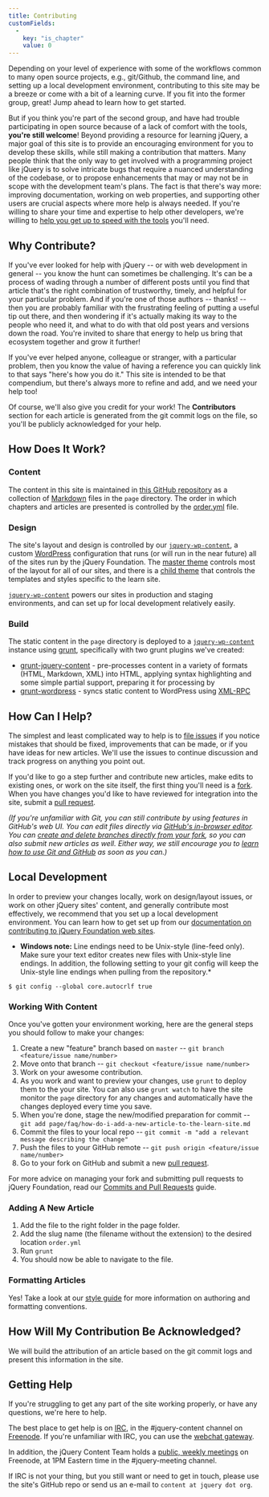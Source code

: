 ```yaml
---
title: Contributing
customFields: 
  -
    key: "is_chapter"
    value: 0
---
```


Depending on your level of experience with some of the workflows common to many
open source projects, e.g., git/Github, the command line, and setting up a
local development environment, contributing to this site may be a breeze or
come with a bit of a learning curve. If you fit into the former group, great!
Jump ahead to learn how to get started.

But if you think you're part of the second group, and have had trouble
participating in open source because of a lack of comfort with the tools,
**you're still welcome**! Beyond providing a resource for learning jQuery, a
major goal of this site is to provide an encouraging environment for you to
develop these skills, while still making a contribution that matters. Many
people think that the only way to get involved with a programming project like
jQuery is to solve intricate bugs that require a nuanced understanding of the
codebase, or to propose enhancements that may or may not be in scope with the
development team's plans. The fact is that there's way more: improving
documentation, working on web properties, and supporting other users are
crucial aspects where more help is always needed. If you're willing to share
your time and expertise to help other developers, we're willing to [help you
get up to speed with the tools](#getting-help) you'll need.


## Why Contribute?

If you've ever looked for help with jQuery -- or with web development in
general -- you know the hunt can sometimes be challenging. It's can be a
process of wading through a number of different posts until you find that
article that's the right combination of trustworthy, timely, and helpful for
your particular problem.  And if you're one of those authors -- thanks! -- then
you are probably familiar with the frustrating feeling of putting a useful tip
out there, and then wondering if it's actually making its way to the people who
need it, and what to do with that old post years and versions down the road.
You're invited to share that energy to help us bring that ecosystem together
and grow it further! 

If you've ever helped anyone, colleague or stranger, with a particular problem,
then you know the value of having a reference you can quickly link to that says
"here's how you do it." This site is intended to be that compendium, but
there's always more to refine and add, and we need your help too!

Of course, we'll also give you credit for your work! The **Contributors** section
for each article is generated from the git commit logs on the file, so you'll
be publicly acknowledged for your help.

## How Does It Work?

### Content

The content in this site is maintained in
[this GitHub repository](http://github.com/jquery/learn.jquery.com) as a collection of
[Markdown](http://daringfireball.net/projects/markdown/) files in the `page`
directory. The order in which chapters and articles are presented is controlled
by the [order.yml](https://github.com/jquery/learn.jquery.com/blob/master/order.yml)
file.

### Design

The site's layout and design is controlled by our
[`jquery-wp-content`](http://github.com/jquery/jquery-wp-content), a custom
[WordPress](http://wordpress.org) configuration that runs (or will run in the
near future) all of the sites run by the jQuery Foundation. The [master
theme](https://github.com/jquery/jquery-wp-content/tree/master/themes/jquery)
controls most of the layout for all of our sites, and there is a [child
theme](https://github.com/jquery/jquery-wp-content/tree/master/themes/learn.jquery.com)
that controls the templates and styles specific to the learn site.

[`jquery-wp-content`](http://github.com/jquery/jquery-wp-content) powers our sites in 
production and staging environments, and can set up for local development relatively easily.

### Build

The static content in the `page` directory is deployed to a
[`jquery-wp-content`](http://github.com/jquery/jquery-wp-content) instance
using [grunt](http://gruntjs.com), specifically with two grunt plugins we've created:

* [grunt-jquery-content](http://github.com/jquery/grunt-jquery-content) - pre-processes content in a variety of formats (HTML, Markdown, XML) into HTML, applying syntax highlighting and some simple partial support, preparing it for processing by 
* [grunt-wordpress](http://github.com/scottgonzalez/grunt-wordpress) - syncs static content to WordPress using [XML-RPC](http://codex.wordpress.org/XML-RPC_Support)


## How Can I Help?

The simplest and least complicated way to help is to [file
issues](http://github.com/jquery/learn.jquery.com/issues) if you notice
mistakes that should be fixed, improvements that can be made, or if you have
ideas for new articles. We'll use the issues to continue discussion and track
progress on anything you point out.

If you'd like to go a step further and contribute new articles, make edits to
existing ones, or work on the site itself, the first thing you'll need is a
[fork](https://help.github.com/articles/fork-a-repo). When you have changes
you'd like to have reviewed for integration into the site, submit a [pull
request](http://help.github.com/send-pull-requests/).

*(If you're unfamiliar with Git, you can still contribute by using features in
GitHub's web UI. You can edit files directly via [GitHub's in-browser
editor](https://github.com/blog/905-edit-like-an-ace). You can [create and
delete branches directly from your
fork](https://github.com/blog/1377-create-and-delete-branches), so you can also
submit new articles as well. Either way, we still encourage you to [learn how
to use Git and GitHub](http://help.github.com/) as soon as you can.)*

## Local Development

In order to preview your changes locally, work on design/layout issues, or work
on other jQuery sites' content, and generally contribute most effectively, we
recommend that you set up a local development environment. You can learn how to
get set up from our [documentation on contributing to jQuery Foundation web
sites](http://contribute.jquery.org/web-sites/#local-development).

* **Windows note:** Line endings need to be Unix-style (line-feed only). Make
  sure your text editor creates new files with Unix-style line endings. In
  addition, the following setting to your git config will keep the Unix-style
  line endings when pulling from the repository.*

```
$ git config --global core.autocrlf true
```

### Working With Content

Once you've gotten your environment working, here are the general steps you should follow to make your changes:

1. Create a new "feature" branch based on `master` -- `git branch <feature/issue name/number>`
2. Move onto that branch -- `git checkout <feature/issue name/number>`
3. Work on your awesome contribution. 
4. As you work and want to preview your changes, use `grunt` to deploy them to the your site. You can also use `grunt watch` to have the site monitor the `page` directory for any changes and automatically have the changes deployed every time you save.
5. When you're done, stage the new/modified preparation for commit -- `git add page/faq/how-do-i-add-a-new-article-to-the-learn-site.md`
6. Commit the files to your local repo -- `git commit -m "add a relevant message describing the change"`
7. Push the files to your GitHub remote -- `git push origin <feature/issue name/number>`
8. Go to your fork on GitHub and submit a new [pull request](https://help.github.com/articles/using-pull-requests).

For more advice on managing your fork and submitting pull requests to jQuery
Foundation, read our [Commits and Pull
Requests](http://contribute.jquery.org/commits-and-pull-requests/) guide.

### Adding A New Article

1. Add the file to the right folder in the page folder. 
2. Add the slug name (the filename without the extension) to the desired location `order.yml`
3. Run `grunt`
4. You should now be able to navigate to the file. 

### Formatting Articles

Yes! Take a look at our [style guide](http://learn.jquery.com/style-guide) for
more information on authoring and formatting conventions.

## How Will My Contribution Be Acknowledged?

We will build the attribution of an article based on the git commit logs and present this information in the site.

## <a name="getting-help">Getting Help</a>

If you're struggling to get any part of the site working properly, or have any questions, we're here to help.

The best place to get help is on [IRC](http://en.wikipedia.org/wiki/Internet_Relay_Chat), in the #jquery-content
channel on [Freenode](http://freenode.net). If you're unfamiliar with IRC, you can use the [webchat gateway](http://webchat.freenode.net/).

In addition, the jQuery Content Team holds a [public, weekly
meetings](http://jquery.org/meeting) on Freenode, at 1PM Eastern time in the #jquery-meeting channel.

If IRC is not your thing, but you still want or need to get in touch, please use the site's GitHub repo or send us an e-mail to `content at jquery dot org`.

